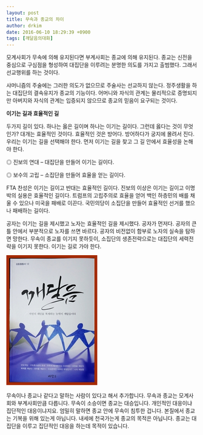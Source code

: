 ```yaml
---
layout: post
title: 무속과 종교의 차이
author: drkim
date: 2016-06-10 18:29:39 +0900
tags: [깨달음의대화]
---
```

모계사회가 무속에 의해 유지된다면 부계사회는 종교에 의해 유지된다. 종교는 신전을 중심으로 구심점을 형성하여 대집단을 이루려는 분명한 의도를 가지고 출범했다. 그래서 선교행위를 하는 것이다.

  


샤머니즘의 주술에는 그러한 의도가 없으므로 주술사는 선교하지 않는다. 정주생활을 하는 대집단의 결속유지가 종교의 기능이다. 어머니와 자식의 관계는 물리적으로 증명되지만 아버지와 자식의 관계는 입증되지 않으므로 종교의 믿음이 요구되는 것이다. 

  


  


**이기는 길과 효율적인 길**

  


두가지 길이 있다. 하나는 옳은 길이며 하나는 이기는 길이다. 그런데 옳다는 것이 무엇인가? 대개는 효율적인 것이다. 효율적인 것은 방어다. 방어하다가 궁지에 몰려서 진다. 우리는 이기는 길을 선택해야 한다. 먼저 이기는 길을 찾고 그 길 안에서 효율성을 논해야 한다.

  


◎ 진보의 연대 – 대집단을 만들어 이기는 길이다.   
      
◎ 보수의 고립 – 소집단을 만들어 효율을 얻는 길이다. 

  


FTA 찬성은 이기는 길이고 반대는 효율적인 길이다. 진보의 이상은 이기는 길이고 이명박의 실용은 효율적인 길이다. 트럼프의 고립주의로 효율을 얻어 백인 하층민의 배를 채울 수 있으나 미국을 패배로 이끈다. 국민의당이 소집단을 만들어 효율적인 선거를 했으나 패배하는 길이다. 

  


공자는 이기는 길을 제시했고 노자는 효율적인 길을 제시했다. 공자가 먼저다. 공자의 큰 틀 안에서 부분적으로 노자를 쓰면 바르다. 공자의 비전없이 함부로 노자의 실속을 탐하면 망한다. 무속이 종교를 이기지 못하듯이, 소집단의 생존전략으로는 대집단의 세력전략을 이기지 못한다. 이기는 길로 가야 한다.

  



![](/files/attach/images/198/193/718/aDSC01523.JPG)   


  


무속이나 종교나 같다고 말하는 사람이 있다고 해서 추가합니다. 무속과 종교는 모계사회와 부계사회만큼 다릅니다. 무속이 소승이면 종교는 대승입니다. 개인적인 대응이냐 집단적인 대응이냐지요. 엄밀히 말하면 종교 안에 무속이 침투한 겁니다. 본질에서 종교는 기복을 위해 있는게 아닙니다. 내세에 천국가는게 종교의 목적은 아닙니다. 종교는 대집단을 이루고 집단적인 대응을 하는데 목적이 있습니다.